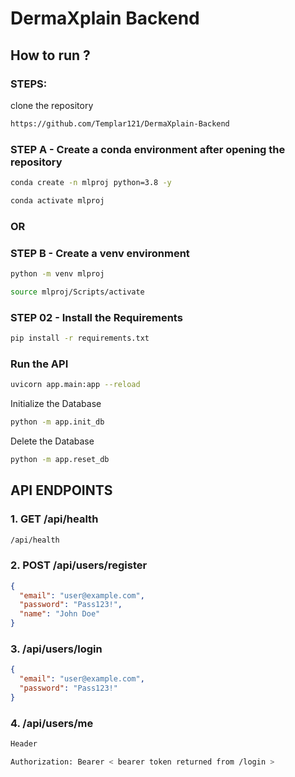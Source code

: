 # DermaXplain Backend


## How to run ?
### STEPS:


clone the repository

```bash
https://github.com/Templar121/DermaXplain-Backend
```

### STEP A - Create a conda environment after opening the repository

```bash
conda create -n mlproj python=3.8 -y
```

```bash
conda activate mlproj
```

### OR
### STEP B - Create a venv environment

```bash
python -m venv mlproj
```

```bash
source mlproj/Scripts/activate
```


### STEP 02 - Install the Requirements

```bash
pip install -r requirements.txt
```

### Run the API 
```bash
uvicorn app.main:app --reload
```
Initialize the Database 

```bash
python -m app.init_db
```

Delete the Database

```bash
python -m app.reset_db
```

## API ENDPOINTS

### 1. GET /api/health 
```bash
/api/health
```
### 2. POST /api/users/register
```json
{
  "email": "user@example.com",
  "password": "Pass123!",
  "name": "John Doe"
}
```

### 3. /api/users/login
```json
{
  "email": "user@example.com",
  "password": "Pass123!"
}
```

### 4. /api/users/me
```bash
Header 

Authorization: Bearer < bearer token returned from /login >
```